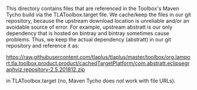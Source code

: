 This directory contains files that are referenced in the Toolbox's Maven Tycho build
via the TLAToolbox.target file.  We cache/keep the files in our git repository, because
the upstream download location is unreliable and/or an avoidable source of error.  For
example, upstream abstratt is our only dependency that is hosted on bintray and bintray
sometimes cause problems.  Thus, we keep the actual dependency (abstratt) in our git 
repository and reference it as:

https://raw.githubusercontent.com/tlaplus/tlaplus/master/toolbox/org.lamport.tla.toolbox.product.product/cachedTargetPlatform/com.abstratt.eclipsegraphviz.repository-2.5.201812.zip

in TLAToolbox.target (no, Maven Tycho does *not* work with file URLs).